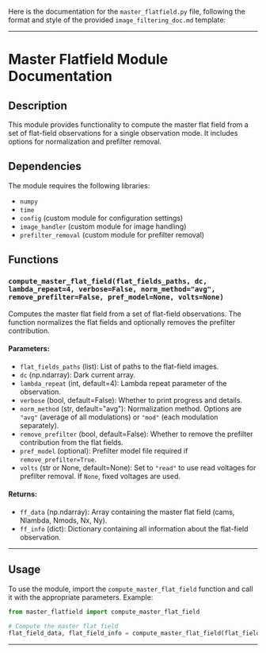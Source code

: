 Here is the documentation for the `master_flatfield.py` file, following the format and style of the provided `image_filtering_doc.md` template:

---

# Master Flatfield Module Documentation

## Description
This module provides functionality to compute the master flat field from a set of flat-field observations for a single observation mode. It includes options for normalization and prefilter removal.

## Dependencies
The module requires the following libraries:

- `numpy`
- `time`
- `config` (custom module for configuration settings)
- `image_handler` (custom module for image handling)
- `prefilter_removal` (custom module for prefilter removal)

## Functions

### `compute_master_flat_field(flat_fields_paths, dc, lambda_repeat=4, verbose=False, norm_method="avg", remove_prefilter=False, pref_model=None, volts=None)`

Computes the master flat field from a set of flat-field observations. The function normalizes the flat fields and optionally removes the prefilter contribution.

#### Parameters:
- `flat_fields_paths` (list): List of paths to the flat-field images.
- `dc` (np.ndarray): Dark current array.
- `lambda_repeat` (int, default=4): Lambda repeat parameter of the observation.
- `verbose` (bool, default=False): Whether to print progress and details.
- `norm_method` (str, default="avg"): Normalization method. Options are `"avg"` (average of all modulations) or `"mod"` (each modulation separately).
- `remove_prefilter` (bool, default=False): Whether to remove the prefilter contribution from the flat fields.
- `pref_model` (optional): Prefilter model file required if `remove_prefilter=True`.
- `volts` (str or None, default=None): Set to `"read"` to use read voltages for prefilter removal. If `None`, fixed voltages are used.

#### Returns:
- `ff_data` (np.ndarray): Array containing the master flat field (cams, Nlambda, Nmods, Nx, Ny).
- `ff_info` (dict): Dictionary containing all information about the flat-field observation.

---

## Usage

To use the module, import the `compute_master_flat_field` function and call it with the appropriate parameters. Example:

```python
from master_flatfield import compute_master_flat_field

# Compute the master flat field
flat_field_data, flat_field_info = compute_master_flat_field(flat_fields_paths, dc, verbose=True, remove_prefilter=True, pref_model="prefilter_model.pkl")
```
---
